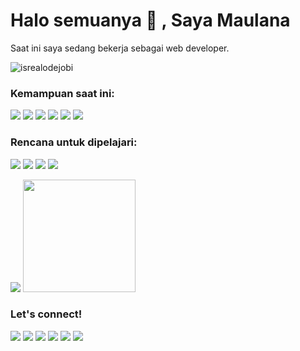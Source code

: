 # <strong>Halo semuanya :wave: , Saya Maulana</strong>
Saat ini saya sedang bekerja sebagai web developer.
<p align="left"> <img src="https://komarev.com/ghpvc/?username=lubismaulana&label=Profile%20views&color=0e75b6&style=flat" alt="isrealodejobi" />
</p>

### <strong>Kemampuan saat ini:</strong>
<p>
    <img src="https://img.shields.io/badge/Photoshop-Novice-blue?&logo=adobephotoshop" />
    <img src="https://img.shields.io/badge/Python-Novice-4584b6?&logo=python" />
    <img src="https://img.shields.io/badge/Bootstrap-Intermediate-563d7c?&logo=bootstrap" />
    <img src="https://img.shields.io/badge/JavaScript-Intermediate-f0db4f?&logo=javascript" />
    <img src="https://img.shields.io/badge/Go-Intermediate-29BEB0?&logo=go" />
    <img src="https://img.shields.io/badge/Laravel-Intermediate-F05340?&logo=laravel" />
</p>

### <strong>Rencana untuk dipelajari:</strong>
<p>
    <p>
    <img src="https://img.shields.io/badge/.Net-Rencana_Belajar-white?&logo=dotnet" />
    <img src="https://img.shields.io/badge/Spring_Boot-Rencana_Belajar-green?&logo=springboot" />
    <img src="https://img.shields.io/badge/Flutter-Rencana_Belajar-lightblue?&logo=flutter" />
    <img src="https://img.shields.io/badge/React-Rencana_Belajar-61DBFB?&logo=react" />
</p>

<p>
    <img src="https://github-readme-stats.vercel.app/api?username=lubismaulana&hide=contribs,prs&show_icons=true&hide_border=true&title_color=000" />
    <img src="https://github-readme-stats.vercel.app/api/top-langs/?username=lubismaulana&layout=compact" height=180 />
</p>
 
### <strong>Let's connect!</strong>
<p>
    <a href="https://lubismaulana.github.io" target="blank"><img src="https://img.shields.io/badge/Website-https://bagusfe.com-green?" /></a>
    <a href="mailto:maulanamlkib27@gmail.com" target="blank"><img src="https://img.shields.io/badge/Gmail-maulanamlkib27@gmail.com-BB001B?style=flat&logo=gmail" /></a>
    <a href="https://gitlab.com/LubisMaulana" target="blank"><img src="https://img.shields.io/badge/GitLab-LubisMaulana-fc6d26?logo=gitlab" /></a>
    <a href="https://www.linkedin.com/in/maulana-malik-ibrahim-lubis-2b6a61227/" target="blank"><img src="https://img.shields.io/badge/Linkedin-Maulana_Malik_Ibrahim_Lubis-007bb5?style=flat&logo=linkedin" /></a>
    <a href="https://www.instagram.com/maulanamalikiblbs/" target="blank"><img src="https://img.shields.io/badge/Instagram-@maulanamalikiblbs-E1306C?logo=instagram" /></a>
    <a href="https://wa.me/6282374399749" target="blank"><img src="https://img.shields.io/badge/WhatsApp-+62_823_7439_9749-25d366?logo=whatsapp" /></a>
</p>